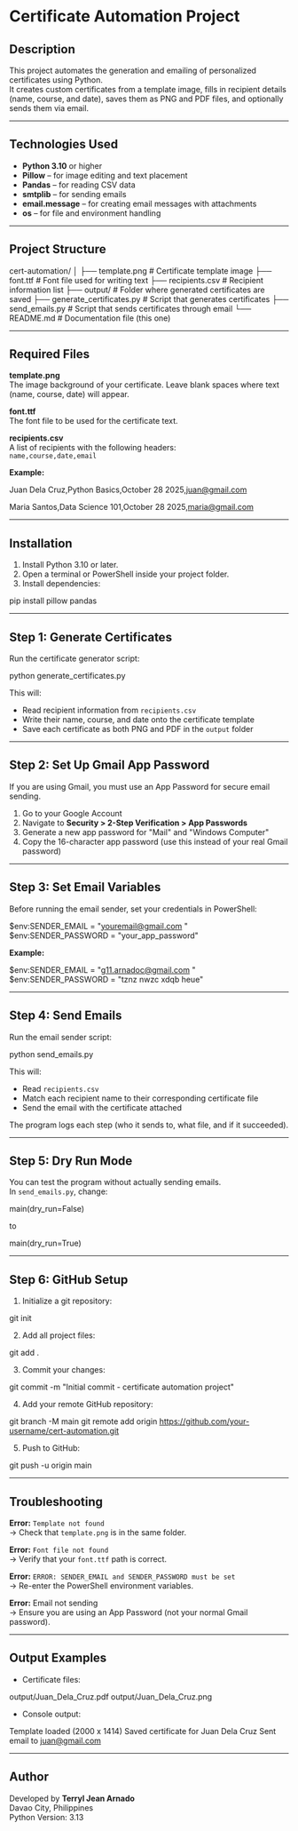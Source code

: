 # Certificate Automation Project

## Description
This project automates the generation and emailing of personalized certificates using Python.  
It creates custom certificates from a template image, fills in recipient details (name, course, and date), saves them as PNG and PDF files, and optionally sends them via email.

---

## Technologies Used
- **Python 3.10** or higher  
- **Pillow** – for image editing and text placement  
- **Pandas** – for reading CSV data  
- **smtplib** – for sending emails  
- **email.message** – for creating email messages with attachments  
- **os** – for file and environment handling  

---

## Project Structure


cert-automation/
│
├── template.png # Certificate template image
├── font.ttf # Font file used for writing text
├── recipients.csv # Recipient information list
├── output/ # Folder where generated certificates are saved
├── generate_certificates.py # Script that generates certificates
├── send_emails.py # Script that sends certificates through email
└── README.md # Documentation file (this one)


---

## Required Files

**template.png**  
The image background of your certificate. Leave blank spaces where text (name, course, date) will appear.

**font.ttf**  
The font file to be used for the certificate text.

**recipients.csv**  
A list of recipients with the following headers:  
`name,course,date,email`

**Example:**


Juan Dela Cruz,Python Basics,October 28 2025,juan@gmail.com

Maria Santos,Data Science 101,October 28 2025,maria@gmail.com


---

## Installation
1. Install Python 3.10 or later.
2. Open a terminal or PowerShell inside your project folder.
3. Install dependencies:


pip install pillow pandas


---

## Step 1: Generate Certificates
Run the certificate generator script:


python generate_certificates.py


This will:
- Read recipient information from `recipients.csv`
- Write their name, course, and date onto the certificate template
- Save each certificate as both PNG and PDF in the `output` folder

---

## Step 2: Set Up Gmail App Password
If you are using Gmail, you must use an App Password for secure email sending.

1. Go to your Google Account  
2. Navigate to **Security > 2-Step Verification > App Passwords**  
3. Generate a new app password for "Mail" and "Windows Computer"  
4. Copy the 16-character app password (use this instead of your real Gmail password)

---

## Step 3: Set Email Variables
Before running the email sender, set your credentials in PowerShell:


$env:SENDER_EMAIL = "youremail@gmail.com
"
$env:SENDER_PASSWORD = "your_app_password"


**Example:**


$env:SENDER_EMAIL = "g11.arnadoc@gmail.com
"
$env:SENDER_PASSWORD = "tznz nwzc xdqb heue"


---

## Step 4: Send Emails
Run the email sender script:


python send_emails.py


This will:
- Read `recipients.csv`
- Match each recipient name to their corresponding certificate file
- Send the email with the certificate attached

The program logs each step (who it sends to, what file, and if it succeeded).

---

## Step 5: Dry Run Mode
You can test the program without actually sending emails.  
In `send_emails.py`, change:


main(dry_run=False)

to


main(dry_run=True)


---

## Step 6: GitHub Setup
1. Initialize a git repository:


git init


2. Add all project files:


git add .


3. Commit your changes:


git commit -m "Initial commit - certificate automation project"


4. Add your remote GitHub repository:


git branch -M main
git remote add origin https://github.com/your-username/cert-automation.git


5. Push to GitHub:


git push -u origin main


---

## Troubleshooting

**Error:** `Template not found`  
→ Check that `template.png` is in the same folder.

**Error:** `Font file not found`  
→ Verify that your `font.ttf` path is correct.

**Error:** `ERROR: SENDER_EMAIL and SENDER_PASSWORD must be set`  
→ Re-enter the PowerShell environment variables.

**Error:** Email not sending  
→ Ensure you are using an App Password (not your normal Gmail password).

---

## Output Examples
- Certificate files:


output/Juan_Dela_Cruz.pdf
output/Juan_Dela_Cruz.png


- Console output:


Template loaded (2000 x 1414)
Saved certificate for Juan Dela Cruz
Sent email to juan@gmail.com


---

## Author
Developed by **Terryl Jean Arnado**  
Davao City, Philippines  
Python Version: 3.13
